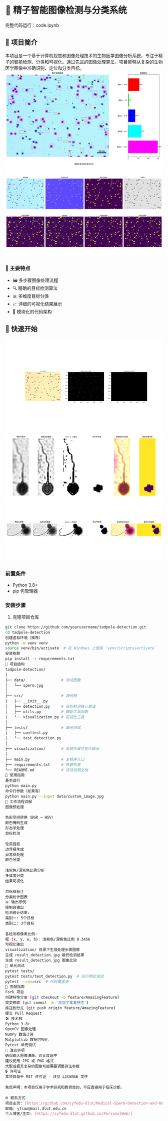 # 🔬 精子智能图像检测与分类系统 

完整代码运行：code.ipynb

## 📝 项目简介  

本项目是一个基于计算机视觉和图像处理技术的生物医学图像分析系统，专注于精子的智能检测、分类和可视化。通过先进的图像处理算法，项目能够从复杂的生物医学图像中准确识别、定位和分类目标。
<img src="./demoimage/result_tadpoles_with_legend.jpg">  
<img src="./demoimage/image_processing_steps.png.png">  
### 🌟 主要特点  

- 🖼️ 多步骤图像处理流程  
- 🔍 精确的目标检测算法  
- 📊 多维度目标分类  
- 📈 详细的可视化结果展示  
- 🧩 模块化的代码架构  

## 🚀 快速开始  
<img src="./demoimage/processing_steps.png">  
<img src="./demoimage/complete_visualization.png">  
<img src="./demoimage/2_complete_visualization.png">  

### 前置条件  

- Python 3.8+  
- pip 包管理器  

### 安装步骤  

1. 克隆项目仓库  
```bash  
git clone https://github.com/yourusername/tadpole-detection.git  
cd tadpole-detection  
创建虚拟环境（推荐）
python -m venv venv  
source venv/bin/activate  # 在 Windows 上使用 `venv\Scripts\activate`  
安装依赖
pip install -r requirements.txt  
🔧 项目结构
tadpole-detection/  
│  
├── data/                # 测试图像  
│   └── sperm.jpg  
│  
├── src/                 # 源代码  
│   ├── __init__.py  
│   ├── detection.py     # 目标检测核心算法  
│   ├── utils.py         # 辅助工具函数  
│   └── visualization.py # 可视化工具  
│  
├── tests/               # 单元测试  
│   ├── conftest.py  
│   └── test_detection.py  
│  
├── visualization/       # 处理步骤可视化输出  
│  
├── main.py              # 主程序入口  
├── requirements.txt     # 依赖列表  
└── README.md            # 项目说明文档  
📖 使用指南
基本运行
python main.py  
命令行参数（如果有）
python main.py --input data/custom_image.jpg  
🔬 工作流程详解
图像预处理

色彩空间转换（BGR → HSV）
颜色掩码生成
形态学处理
目标检测

轮廓提取
边界框生成
异常框处理
颜色分类

浅紫色/深紫色比例分析
多维度分类
结果可视化

目标框标注
分类统计图表
📊 输出示例
控制台输出
检测统计结果:  
类别一: 5个目标  
类别二: 3个目标  

各检测框像素比例:  
框 (x, y, w, h): 浅紫色/深紫色比例 0.3456  
可视化输出
visualization/ 目录下生成处理步骤图像
生成 result_detection.jpg 最终检测结果
生成 result_detection.jpg 图像比较
🧪 单元测试
pytest tests/  
pytest tests/test_detection.py  # 运行特定测试  
pytest --cov=src  # 代码覆盖率  
🤝 贡献指南
Fork 项目
创建特性分支 (git checkout -b feature/AmazingFeature)
提交修改 (git commit -m '添加了某某特性')
推送到分支 (git push origin feature/AmazingFeature)
提交 Pull Request
🛠️ 技术栈
Python 3.8+
OpenCV 图像处理
NumPy 数值计算
Matplotlib 数据可视化
Pytest 单元测试
📌 注意事项
确保输入图像清晰、对比度适中
建议使用 JPG 或 PNG 格式
大型或极其复杂的图像可能需要调整算法参数
🔒 许可证
本项目基于 MIT 许可证 - 详见 LICENSE 文件

免责声明：本项目仅用于学术研究和教育目的，不应直接用于临床诊断。

🌐 联系方式
项目主页: [https://github.com/cyfedu-dlut/Medical-Sperm-Detection-and-Recognition-System]
邮箱: yfcao@mail.dlut.edu.cn
个人博客/主页: [https://cyfedu-dlut.github.io/PersonalWeb/]